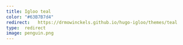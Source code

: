 ```yaml
---
title: Igloo teal
color: "#63B7B7d4"
redirect:   https://drmowinckels.github.io/hugo-igloo/themes/teal
type:  redirect
image: penguin.png
---
```

